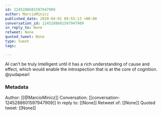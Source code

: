 ```yaml
---
id: 1245288601597947909
author: MarcioMinicz
published_date: 2020-04-01 09:55:13 +00:00
conversation_id: 1245288601597947909
in_reply_to: None
retweet: None
quoted_tweet: None
type: tweet
tags:

---
```


AI can’t be truly intelligent until it has a rich understanding of cause and effect, which would enable the introspection that is at the core of cognition. @yudapearl

### Metadata

Author: [[@MarcioMinicz]]
Conversation: [[conversation-1245288601597947909]]
In reply to: [[None]]
Retweet of: [[None]]
Quoted tweet: [[None]]
